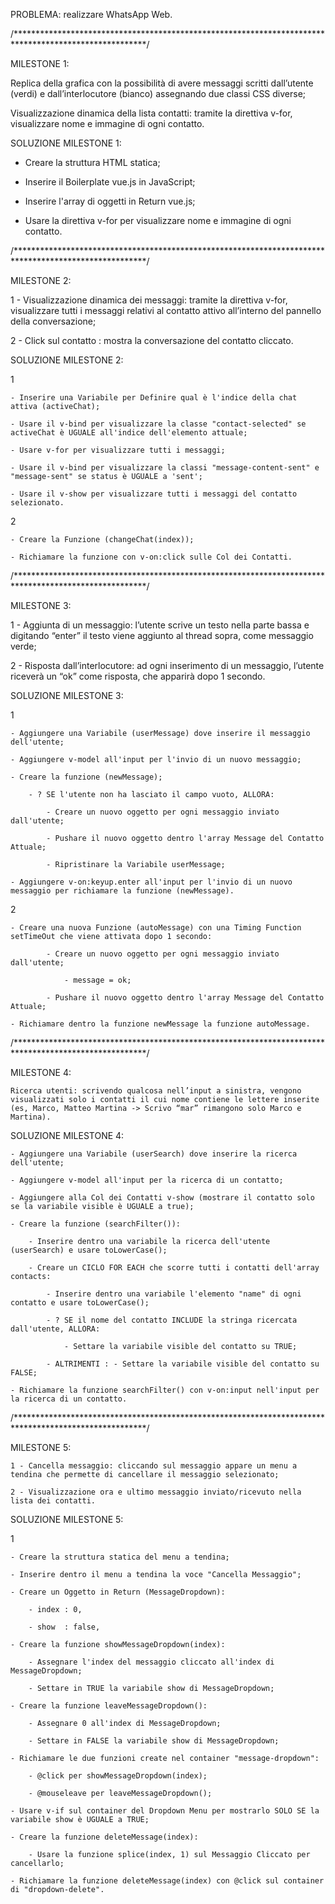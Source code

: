 PROBLEMA: realizzare WhatsApp Web.


/******************************************************************************************************/

MILESTONE 1:

Replica della grafica con la possibilità di avere messaggi scritti dall’utente (verdi) e dall’interlocutore (bianco) assegnando due classi CSS diverse;

Visualizzazione dinamica della lista contatti: tramite la direttiva v-for, visualizzare nome e immagine di ogni contatto.


SOLUZIONE MILESTONE 1:

- Creare la struttura HTML statica;

- Inserire il Boilerplate vue.js in JavaScript;

- Inserire l'array di oggetti in Return vue.js;

- Usare la direttiva v-for per visualizzare nome e immagine di ogni contatto.


/******************************************************************************************************/

MILESTONE 2:

1 - Visualizzazione dinamica dei messaggi: tramite la direttiva v-for, visualizzare tutti i messaggi relativi al contatto attivo all’interno del pannello della conversazione;

2 - Click sul contatto : mostra la conversazione del contatto cliccato.


SOLUZIONE MILESTONE 2:

1

    - Inserire una Variabile per Definire qual è l'indice della chat attiva (activeChat);

    - Usare il v-bind per visualizzare la classe "contact-selected" se activeChat è UGUALE all'indice dell'elemento attuale;

    - Usare v-for per visualizzare tutti i messaggi;

    - Usare il v-bind per visualizzare la classi "message-content-sent" e "message-sent" se status è UGUALE a 'sent';

    - Usare il v-show per visualizzare tutti i messaggi del contatto selezionato.


2

    - Creare la Funzione (changeChat(index));

    - Richiamare la funzione con v-on:click sulle Col dei Contatti.
    

/******************************************************************************************************/

MILESTONE 3:

1 - Aggiunta di un messaggio: l’utente scrive un testo nella parte bassa e digitando “enter” il testo viene aggiunto al thread sopra, come messaggio verde;

2 - Risposta dall’interlocutore: ad ogni inserimento di un messaggio, l’utente riceverà un “ok” come risposta, che apparirà dopo 1 secondo.


SOLUZIONE MILESTONE 3:

1

    - Aggiungere una Variabile (userMessage) dove inserire il messaggio dell'utente;

    - Aggiungere v-model all'input per l'invio di un nuovo messaggio;

    - Creare la funzione (newMessage);

        - ? SE l'utente non ha lasciato il campo vuoto, ALLORA:

            - Creare un nuovo oggetto per ogni messaggio inviato dall'utente;

            - Pushare il nuovo oggetto dentro l'array Message del Contatto Attuale;

            - Ripristinare la Variabile userMessage;

    - Aggiungere v-on:keyup.enter all'input per l'invio di un nuovo messaggio per richiamare la funzione (newMessage).


2

    - Creare una nuova Funzione (autoMessage) con una Timing Function setTimeOut che viene attivata dopo 1 secondo:

            - Creare un nuovo oggetto per ogni messaggio inviato dall'utente;

                - message = ok;

            - Pushare il nuovo oggetto dentro l'array Message del Contatto Attuale;

    - Richiamare dentro la funzione newMessage la funzione autoMessage.
    

/******************************************************************************************************/

MILESTONE 4:

    Ricerca utenti: scrivendo qualcosa nell’input a sinistra, vengono visualizzati solo i contatti il cui nome contiene le lettere inserite (es, Marco, Matteo Martina -> Scrivo “mar” rimangono solo Marco e Martina).


SOLUZIONE MILESTONE 4:

    - Aggiungere una Variabile (userSearch) dove inserire la ricerca dell'utente;

    - Aggiungere v-model all'input per la ricerca di un contatto;

    - Aggiungere alla Col dei Contatti v-show (mostrare il contatto solo se la variabile visible è UGUALE a true);

    - Creare la funzione (searchFilter()):

        - Inserire dentro una variabile la ricerca dell'utente (userSearch) e usare toLowerCase();

        - Creare un CICLO FOR EACH che scorre tutti i contatti dell'array contacts:

            - Inserire dentro una variabile l'elemento "name" di ogni contatto e usare toLowerCase();

            - ? SE il nome del contatto INCLUDE la stringa ricercata dall'utente, ALLORA:

                - Settare la variabile visible del contatto su TRUE;

            - ALTRIMENTI : - Settare la variabile visible del contatto su FALSE;

    - Richiamare la funzione searchFilter() con v-on:input nell'input per la ricerca di un contatto.
        

/******************************************************************************************************/

MILESTONE 5:

    1 - Cancella messaggio: cliccando sul messaggio appare un menu a tendina che permette di cancellare il messaggio selezionato;
    
    2 - Visualizzazione ora e ultimo messaggio inviato/ricevuto nella lista dei contatti.


SOLUZIONE MILESTONE 5:

1

    - Creare la struttura statica del menu a tendina;

    - Inserire dentro il menu a tendina la voce "Cancella Messaggio";

    - Creare un Oggetto in Return (MessageDropdown):

        - index : 0,

        - show  : false,

    - Creare la funzione showMessageDropdown(index):

        - Assegnare l'index del messaggio cliccato all'index di MessageDropdown;

        - Settare in TRUE la variabile show di MessageDropdown;

    - Creare la funzione leaveMessageDropdown():

        - Assegnare 0 all'index di MessageDropdown;

        - Settare in FALSE la variabile show di MessageDropdown;

    - Richiamare le due funzioni create nel container "message-dropdown":

        - @click per showMessageDropdown(index);

        - @mouseleave per leaveMessageDropdown();

    - Usare v-if sul container del Dropdown Menu per mostrarlo SOLO SE la variabile show è UGUALE a TRUE;

    - Creare la funzione deleteMessage(index):

        - Usare la funzione splice(index, 1) sul Messaggio Cliccato per cancellarlo;

    - Richiamare la funzione deleteMessage(index) con @click sul container di "dropdown-delete".